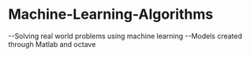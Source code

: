 # Machine-Learning-Algorithms

--Solving real world problems using machine learning
--Models created through Matlab and octave
